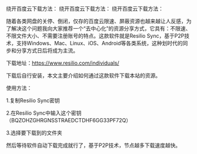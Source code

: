 绕开百度云下载方法：
绕开百度云下载方法：
绕开百度云下载方法：

随着各类网盘的关停、倒闭，仅存的百度云限速、屏蔽资源也越来越让人反感，为了解决这个问题我向大家推荐一个“去中心化”的资源分享方式，它具有：不限速、不限文件大小、不需要注册账号的特点。这款软件就是Resilio Sync，基于P2P技术，支持Windows、Mac、Linux、iOS、Android等各类系统，这种划时代的同步和分享方式日后将成为主流。

下载地址：https://www.resilio.com/individuals/

下载后自行安装，本文主要介绍如何通过这款软件下载本站的资源。

使用方法：

1.复制Resilio Sync密钥



2.在Resilio Sync中输入这个密钥 （BQZOHZGHRGNSSTRAEDCTDHF6GG33PF72Q）




3.选择要下载到的文件夹



然后等待软件自动下载完成就行了，基于P2P技术，节点越多下载速度越快。